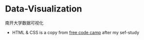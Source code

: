 # Data-Visualization
南开大学数据可视化

- HTML & CSS is a copy from  [free code camp](https://www.freecodecamp.org) after my sef-study
